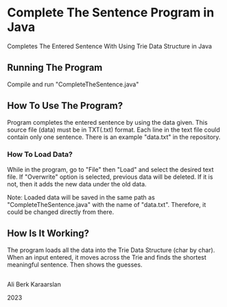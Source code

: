# Complete The Sentence Program in Java
Completes The Entered Sentence With Using Trie Data Structure in Java

## Running The Program
Compile and run "CompleteTheSentence.java"

## How To Use The Program?
Program completes the entered sentence by using the data given. This source file (data) must be in TXT(.txt) format. Each line in the text file could contain only one sentence. There is an example "data.txt" in the repository. 

### How To Load Data?
While in the program, go to "File" then "Load" and select the desired text file. If "Overwrite" option is selected, previous data will be deleted. If it is not, then it adds the new data under the old data. 

Note: Loaded data will be saved in the same path as "CompleteTheSentence.java" with the name of "data.txt". Therefore, it could be changed directly from there.

## How Is It Working? 
The program loads all the data into the Trie Data Structure (char by char). When an input entered, it moves across the Trie and finds the shortest meaningful sentence. Then shows the guesses. 
  
##
Ali Berk Karaarslan

2023

